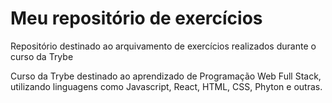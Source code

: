 # Meu repositório de exercícios

Repositório destinado ao arquivamento de exercícios realizados durante o curso da Trybe

Curso da Trybe destinado ao aprendizado de Programação Web Full Stack, utilizando linguagens como Javascript, React, HTML, CSS, Phyton e outras.